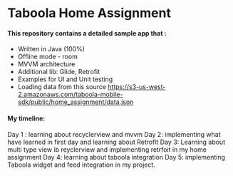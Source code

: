 # Taboola Home Assignment 

#### This repository contains a detailed sample app that :
- Written in Java (100%)
- Offline mode - room
- MVVM architecture 
- Additional lib: Glide, Retrofit
- Examples for UI and Unit testing
- Loading data from this source https://s3-us-west-2.amazonaws.com/taboola-mobile-sdk/public/home_assignment/data.json



#### My timeline: 
Day 1 : learning about recyclerview and mvvm
Day 2: implementing what have learned in first day and learning about Retrofit
Day 3: Learning about multi type view ib reyclerview and implementing retrfoit in my home assignment 
Day 4: learning about taboola integration
Day 5: implementing Taboola widget and feed integration in my project. 

